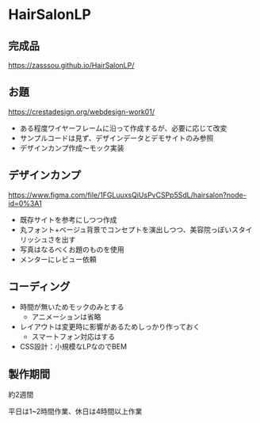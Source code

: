 # HairSalonLP

## 完成品
https://zasssou.github.io/HairSalonLP/

## お題
https://crestadesign.org/webdesign-work01/

- ある程度ワイヤーフレームに沿って作成するが、必要に応じて改変
- サンプルコードは見ず、デザインデータとデモサイトのみ参照
- デザインカンプ作成～モック実装

## デザインカンプ
https://www.figma.com/file/1FGLuuxsQiUsPvCSPp5SdL/hairsalon?node-id=0%3A1

- 既存サイトを参考にしつつ作成
- 丸フォント+ベージュ背景でコンセプトを演出しつつ、美容院っぽいスタイリッシュさを出す
- 写真はなるべくお題のものを使用
- メンターにレビュー依頼

## コーディング
- 時間が無いためモックのみとする
  - アニメーションは省略
- レイアウトは変更時に影響があるためしっかり作っておく
  - スマートフォン対応はする
- CSS設計：小規模なLPなのでBEM

## 製作期間
約2週間

平日は1~2時間作業、休日は4時間以上作業
